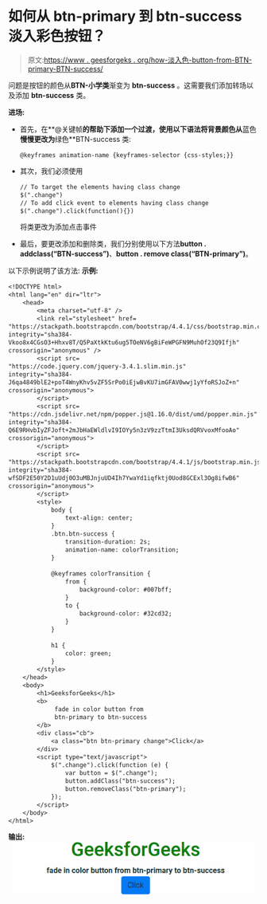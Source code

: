 # 如何从 btn-primary 到 btn-success 淡入彩色按钮？

> 原文:[https://www . geesforgeks . org/how-淡入色-button-from-BTN-primary-BTN-success/](https://www.geeksforgeeks.org/how-to-fade-in-color-button-from-btn-primary-to-btn-success/)

问题是按钮的颜色从**BTN-小学类**渐变为 **btn-success** 。这需要我们添加转场以及添加 **btn-success** 类。

**进场:**

*   首先，在**@关键帧**的帮助下添加一个过渡，使用以下语法将背景颜色从**蓝色**慢慢更改为**绿色**BTN-success 类:

    ```
    @keyframes animation-name {keyframes-selector {css-styles;}}
    ```

*   其次，我们必须使用

    ```
    // To target the elements having class change
    $(".change")                      
    // To add click event to elements having class change
    $(".change").click(function(){}) 

    ```

    将类更改为添加点击事件
*   最后，要更改添加和删除类，我们分别使用以下方法**button . addclass(“BTN-success”)**、**button . remove class(“BTN-primary”)**。

以下示例说明了该方法:
**示例:**

```
<!DOCTYPE html>
<html lang="en" dir="ltr">
    <head>
        <meta charset="utf-8" />
        <link rel="stylesheet" href=
"https://stackpath.bootstrapcdn.com/bootstrap/4.4.1/css/bootstrap.min.css" 
integrity="sha384-Vkoo8x4CGsO3+Hhxv8T/Q5PaXtkKtu6ug5TOeNV6gBiFeWPGFN9MuhOf23Q9Ifjh" 
crossorigin="anonymous" />
        <script src=
"https://code.jquery.com/jquery-3.4.1.slim.min.js" 
integrity="sha384-J6qa4849blE2+poT4WnyKhv5vZF5SrPo0iEjwBvKU7imGFAV0wwj1yYfoRSJoZ+n"
crossorigin="anonymous">
        </script>
        <script src=
"https://cdn.jsdelivr.net/npm/popper.js@1.16.0/dist/umd/popper.min.js"
integrity="sha384-Q6E9RHvbIyZFJoft+2mJbHaEWldlvI9IOYy5n3zV9zzTtmI3UksdQRVvoxMfooAo" 
crossorigin="anonymous">
        </script>
        <script src=
"https://stackpath.bootstrapcdn.com/bootstrap/4.4.1/js/bootstrap.min.js"
integrity="sha384-wfSDF2E50Y2D1uUdj0O3uMBJnjuUD4Ih7YwaYd1iqfktj0Uod8GCExl3Og8ifwB6"
crossorigin="anonymous">
        </script>
        <style>
            body {
                text-align: center;
            }
            .btn.btn-success {
                transition-duration: 2s;
                animation-name: colorTransition;
            }

            @keyframes colorTransition {
                from {
                    background-color: #007bff;
                }
                to {
                    background-color: #32cd32;
                }
            }

            h1 {
                color: green;
            }
        </style>
    </head>
    <body>
        <h1>GeeksforGeeks</h1>
        <b>
             fade in color button from
             btn-primary to btn-success
        </b>
        <div class="cb">
            <a class="btn btn-primary change">Click</a>
        </div>
        <script type="text/javascript">
            $(".change").click(function (e) {
                var button = $(".change");
                button.addClass("btn-success");
                button.removeClass("btn-primary");
            });
        </script>
    </body>
</html>
```

**输出:**
![](img/1f9f2010beea83f3c9a0d31501ade9a2.png)